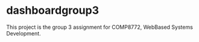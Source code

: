 # dashboardgroup3

This project is the group 3 assignment for COMP8772, WebBased Systems Development.
